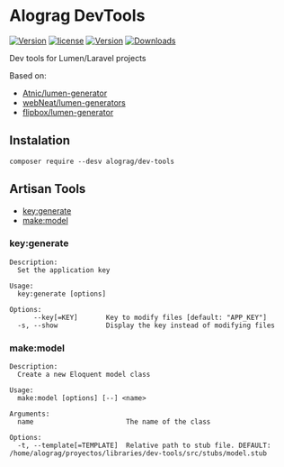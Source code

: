 # Alograg DevTools

[![Version](https://img.shields.io/badge/version-v0.1.6-blue.svg)](https://github.com/alograg/dev-tools) [![license](https://img.shields.io/github/license/alograg/dev-tools.svg)](https://github.com/alograg/dev-tools/blob/master/LICENSE) [![Version](http://img.shields.io/packagist/v/alograg/dev-tools.svg)](https://packagist.org/packages/alograg/dev-tools) [![Downloads](http://img.shields.io/packagist/dm/alograg/dev-tools.svg)](https://packagist.org/packages/alograg/dev-tools)

Dev tools for Lumen/Laravel projects

Based on:
- [Atnic/lumen-generator](https://github.com/Atnic/lumen-generator)
- [webNeat/lumen-generators](https://github.com/webNeat/lumen-generators)
- [flipbox/lumen-generator](https://github.com/flipboxstudio/lumen-generator)

## Instalation

```SH
composer require --desv alograg/dev-tools 
```

## Artisan Tools

- [key:generate](#key:generate)
- [make:model](#make:model)

### key:generate

```
Description:
  Set the application key

Usage:
  key:generate [options]

Options:
      --key[=KEY]       Key to modify files [default: "APP_KEY"]
  -s, --show            Display the key instead of modifying files
```

### make:model

```
Description:
  Create a new Eloquent model class

Usage:
  make:model [options] [--] <name>

Arguments:
  name                       The name of the class

Options:
  -t, --template[=TEMPLATE]  Relative path to stub file. DEFAULT: /home/alograg/proyectos/libraries/dev-tools/src/stubs/model.stub
```
